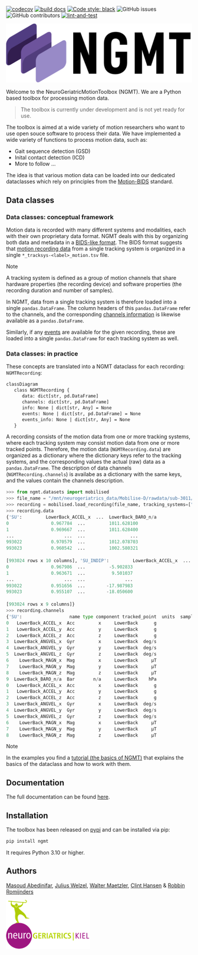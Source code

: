 [![codecov](https://codecov.io/gh/neurogeriatricskiel/NGMT/graph/badge.svg?token=L578RHZ699)](https://codecov.io/gh/neurogeriatricskiel/NGMT)
[![build docs](https://github.com/neurogeriatricskiel/NGMT/actions/workflows/mkdocs.yml/badge.svg)](https://github.com/neurogeriatricskiel/NGMT/actions/workflows/mkdocs.yml)
[![Code style: black](https://img.shields.io/badge/code%20style-black-000000.svg)](https://github.com/psf/black)
![GitHub issues](https://img.shields.io/github/issues-raw/neurogeriatricskiel/NGMT)
![GitHub contributors](https://img.shields.io/github/contributors/neurogeriatricskiel/NGMT)
[![lint-and-test](https://github.com/neurogeriatricskiel/NGMT/actions/workflows/test-and-lint.yml/badge.svg)](https://github.com/neurogeriatricskiel/NGMT/actions/workflows/test-and-lint.yml)

![NGMTLogo](ngmt_logo_transBG.png)

Welcome to the NeuroGeriatricMotionToolbox (NGMT). We are a Python based toolbox for processing motion data.

> The toolbox is currently under development and is not yet ready for use.

The toolbox is aimed at a wide variety of motion researchers who want to use open souce software to process their data.
We have implemented a wide variety of functions to process motion data, such as:
-   Gait sequence detection (GSD)
-   Inital contact detection (ICD)
-   More to follow ...

The idea is that various motion data can be loaded into our dedicated dataclasses which rely on principles from the [Motion-BIDS](https://bids-specification.readthedocs.io/en/latest/modality-specific-files/motion.html) standard.

## Data classes
### Data classes: conceptual framework

Motion data is recorded with many different systems and modalities, each with their own proprietary data format. NGMT deals with this by organizing both data and metadata in a [BIDS-like format](https://bids-specification.readthedocs.io/en/stable/modality-specific-files/motion.html). The BIDS format suggests that [motion recording data](https://bids-specification.readthedocs.io/en/stable/modality-specific-files/motion.html#motion-recording-data) from a single tracking system is organized in a single `*_tracksys-<label>_motion.tsv` file. 

> [!NOTE]  
> A tracking system is defined as a group of motion channels that share hardware properties (the recording device) and software properties (the recording duration and number of samples).

In NGMT, data from a single tracking system is therefore loaded into a single `pandas.DataFrame`. The column headers of this `pandas.DataFrame` refer to the channels, and the corresponding [channels information](https://bids-specification.readthedocs.io/en/stable/modality-specific-files/motion.html#channels-description-_channelstsv) is likewise available as a `pandas.DataFrame`.

Similarly, if any [events](https://bids-specification.readthedocs.io/en/stable/modality-specific-files/task-events.html) are available for the given recording, these are loaded into a single `pandas.DataFrame` for each tracking system as well.

### Data classes: in practice
These concepts are translated into a NGMT dataclass for each recording: `NGMTRecording`:
```mermaid
classDiagram
   class NGMTRecording {
      data: dict[str, pd.DataFrame]
      channels: dict[str, pd.DataFrame]
      info: None | dict[str, Any] = None
      events: None | dict[str, pd.DataFrame] = None
      events_info: None | dict[str, Any] = None
   }

```
 A recording consists of the motion data from one or more tracking systems, where each tracking system may consist motion data from one or more tracked points. Therefore, the motion data (`NGMTRecording.data`) are organized as a dictionary where the dictionary keys refer to the tracking systems, and the corresponding values the actual (raw) data as a `pandas.DataFrame`. The description of data channels (`NGMTRecording.channels`) is availabe as a dictionary with the same keys, and the values contain the channels description.
```python
>>> from ngmt.datasets import mobilised
>>> file_name = "/mnt/neurogeriatrics_data/Mobilise-D/rawdata/sub-3011/Free-living/data.mat"
>>> recording = mobilised.load_recording(file_name, tracking_systems=["SU", "SU_INDIP"], tracked_points=["LowerBack"])
>>> recording.data
{'SU':         LowerBack_ACCEL_x  ...  LowerBack_BARO_n/a
0                0.967784  ...         1011.628100
1                0.969667  ...         1011.628400
...                   ...  ...                 ...
993022           0.970579  ...         1012.078703
993023           0.960542  ...         1002.580321

[993024 rows x 10 columns], 'SU_INDIP':         LowerBack_ACCEL_x  ...  LowerBack_MAGN_z
0                0.967986  ...         -5.902833
1                0.963671  ...          9.501037
...                   ...  ...               ...
993022           0.951656  ...        -17.987983
993023           0.955107  ...        -18.050600

[993024 rows x 9 columns]}
>>> recording.channels
{'SU':                  name type component tracked_point  units  sampling_frequency
0   LowerBack_ACCEL_x  Acc         x     LowerBack      g               100.0
1   LowerBack_ACCEL_y  Acc         y     LowerBack      g               100.0
2   LowerBack_ACCEL_z  Acc         z     LowerBack      g               100.0
3  LowerBack_ANGVEL_x  Gyr         x     LowerBack  deg/s               100.0
4  LowerBack_ANGVEL_y  Gyr         y     LowerBack  deg/s               100.0
5  LowerBack_ANGVEL_z  Gyr         z     LowerBack  deg/s               100.0
6    LowerBack_MAGN_x  Mag         x     LowerBack     µT               100.0
7    LowerBack_MAGN_y  Mag         y     LowerBack     µT               100.0
8    LowerBack_MAGN_z  Mag         z     LowerBack     µT               100.0
9  LowerBack_BARO_n/a  Bar       n/a     LowerBack    hPa               100.0, 'SU_INDIP':                  name type component tracked_point  units  sampling_frequency
0   LowerBack_ACCEL_x  Acc         x     LowerBack      g               100.0
1   LowerBack_ACCEL_y  Acc         y     LowerBack      g               100.0
2   LowerBack_ACCEL_z  Acc         z     LowerBack      g               100.0
3  LowerBack_ANGVEL_x  Gyr         x     LowerBack  deg/s               100.0
4  LowerBack_ANGVEL_y  Gyr         y     LowerBack  deg/s               100.0
5  LowerBack_ANGVEL_z  Gyr         z     LowerBack  deg/s               100.0
6    LowerBack_MAGN_x  Mag         x     LowerBack     µT               100.0
7    LowerBack_MAGN_y  Mag         y     LowerBack     µT               100.0
8    LowerBack_MAGN_z  Mag         z     LowerBack     µT               100.0}
```

> [!NOTE]  
> In the examples you find a [tutorial (the basics of NGMT)](https://neurogeriatricskiel.github.io/NGMT/00_tutorial_basics/) that explains the basics of the dataclass and how to work with them.

## Documentation
The full documentation can be found [here](https://neurogeriatricskiel.github.io/NGMT/).

## Installation
The toolbox has been released on [pypi](https://pypi.org/project/ngmt/) and can be installed via pip:
```bash
pip install ngmt
```
It requires Python 3.10 or higher.

## Authors

[Masoud Abedinifar](https://github.com/masoudabedinifar), [Julius Welzel](https://github.com/JuliusWelzel), [Walter Maetzler](mailto:w.maetzler@neurologie.uni-kiel.de), [Clint Hansen](mailto:c.hansen@neurologie.uni-kiel.de) & [Robbin Romijnders](https://github.com/rmndrs89)

![NeurogeriatricsLogo](ng_logo.png)